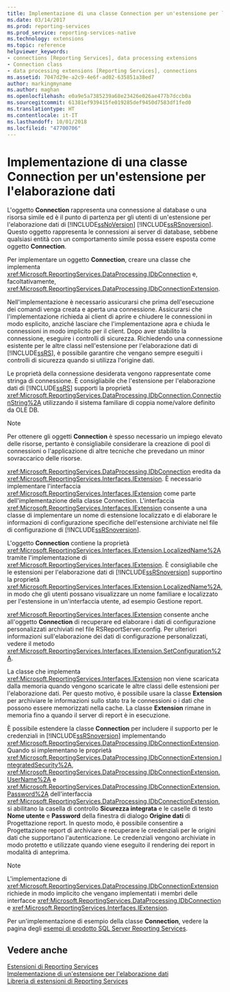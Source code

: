 ```yaml
---
title: Implementazione di una classe Connection per un'estensione per l'elaborazione dati | Microsoft Docs
ms.date: 03/14/2017
ms.prod: reporting-services
ms.prod_service: reporting-services-native
ms.technology: extensions
ms.topic: reference
helpviewer_keywords:
- connections [Reporting Services], data processing extensions
- Connection class
- data processing extensions [Reporting Services], connections
ms.assetid: 7047d29e-a2c9-4e6f-ad02-635851a38ed7
author: markingmyname
ms.author: maghan
ms.openlocfilehash: e0a9e5a7385239a68e23426e026ae477b7dccb0a
ms.sourcegitcommit: 61381ef939415fe019285def9450d7583df1fed0
ms.translationtype: HT
ms.contentlocale: it-IT
ms.lasthandoff: 10/01/2018
ms.locfileid: "47700706"
---
```

# <a name="implementing-a-connection-class-for-a-data-processing-extension"></a>Implementazione di una classe Connection per un'estensione per l'elaborazione dati
  L'oggetto **Connection** rappresenta una connessione al database o una risorsa simile ed è il punto di partenza per gli utenti di un'estensione per l'elaborazione dati di [!INCLUDE[ssNoVersion](../../../includes/ssnoversion-md.md)] [!INCLUDE[ssRSnoversion](../../../includes/ssrsnoversion-md.md)]. Questo oggetto rappresenta le connessioni ai server di database, sebbene qualsiasi entità con un comportamento simile possa essere esposta come oggetto **Connection**.  
  
 Per implementare un oggetto **Connection**, creare una classe che implementa <xref:Microsoft.ReportingServices.DataProcessing.IDbConnection> e, facoltativamente, <xref:Microsoft.ReportingServices.DataProcessing.IDbConnectionExtension>.  
  
 Nell'implementazione è necessario assicurarsi che prima dell'esecuzione dei comandi venga creata e aperta una connessione. Assicurarsi che l'implementazione richieda ai client di aprire e chiudere le connessioni in modo esplicito, anziché lasciare che l'implementazione apra e chiuda le connessioni in modo implicito per il client. Dopo aver stabilito la connessione, eseguire i controlli di sicurezza. Richiedendo una connessione esistente per le altre classi nell'estensione per l'elaborazione dati di [!INCLUDE[ssRS](../../../includes/ssrs.md)], è possibile garantire che vengano sempre eseguiti i controlli di sicurezza quando si utilizza l'origine dati.  
  
 Le proprietà della connessione desiderata vengono rappresentate come stringa di connessione. È consigliabile che l'estensione per l'elaborazione dati di [!INCLUDE[ssRS](../../../includes/ssrs.md)] supporti la proprietà <xref:Microsoft.ReportingServices.DataProcessing.IDbConnection.ConnectionString%2A> utilizzando il sistema familiare di coppia nome/valore definito da OLE DB.  
  
> [!NOTE]  
>  Per ottenere gli oggetti **Connection** è spesso necessario un impiego elevato delle risorse, pertanto è consigliabile considerare la creazione di pool di connessioni o l'applicazione di altre tecniche che prevedano un minor sovraccarico delle risorse.  
  
 <xref:Microsoft.ReportingServices.DataProcessing.IDbConnection> eredita da <xref:Microsoft.ReportingServices.Interfaces.IExtension>. È necessario implementare l'interfaccia <xref:Microsoft.ReportingServices.Interfaces.IExtension> come parte dell'implementazione della classe Connection. L'interfaccia <xref:Microsoft.ReportingServices.Interfaces.IExtension> consente a una classe di implementare un nome di estensione localizzato e di elaborare le informazioni di configurazione specifiche dell'estensione archiviate nel file di configurazione di [!INCLUDE[ssRSnoversion](../../../includes/ssrsnoversion-md.md)].  
  
 L'oggetto **Connection** contiene la proprietà <xref:Microsoft.ReportingServices.Interfaces.IExtension.LocalizedName%2A> tramite l'implementazione di <xref:Microsoft.ReportingServices.Interfaces.IExtension>. È consigliabile che le estensioni per l'elaborazione dati di [!INCLUDE[ssRSnoversion](../../../includes/ssrsnoversion-md.md)] supportino la proprietà <xref:Microsoft.ReportingServices.Interfaces.IExtension.LocalizedName%2A>, in modo che gli utenti possano visualizzare un nome familiare e localizzato per l'estensione in un'interfaccia utente, ad esempio Gestione report.  
  
 <xref:Microsoft.ReportingServices.Interfaces.IExtension> consente anche all'oggetto **Connection** di recuperare ed elaborare i dati di configurazione personalizzati archiviati nel file RSReportServer.config. Per ulteriori informazioni sull'elaborazione dei dati di configurazione personalizzati, vedere il metodo <xref:Microsoft.ReportingServices.Interfaces.IExtension.SetConfiguration%2A>.  
  
 La classe che implementa <xref:Microsoft.ReportingServices.Interfaces.IExtension> non viene scaricata dalla memoria quando vengono scaricate le altre classi delle estensioni per l'elaborazione dati. Per questo motivo, è possibile usare la classe **Extension** per archiviare le informazioni sullo stato tra le connessioni o i dati che possono essere memorizzati nella cache. La classe **Extension** rimane in memoria fino a quando il server di report è in esecuzione.  
  
 È possibile estendere la classe **Connection** per includere il supporto per le credenziali in [!INCLUDE[ssRSnoversion](../../../includes/ssrsnoversion-md.md)] implementando <xref:Microsoft.ReportingServices.DataProcessing.IDbConnectionExtension>. Quando si implementano le proprietà <xref:Microsoft.ReportingServices.DataProcessing.IDbConnectionExtension.IntegratedSecurity%2A>, <xref:Microsoft.ReportingServices.DataProcessing.IDbConnectionExtension.UserName%2A> e <xref:Microsoft.ReportingServices.DataProcessing.IDbConnectionExtension.Password%2A> dell'interfaccia <xref:Microsoft.ReportingServices.DataProcessing.IDbConnectionExtension>, si abilitano la casella di controllo **Sicurezza integrata** e le caselle di testo **Nome utente** e **Password** della finestra di dialogo **Origine dati** di Progettazione report. In questo modo, è possibile consentire a Progettazione report di archiviare e recuperare le credenziali per le origini dati che supportano l'autenticazione. Le credenziali vengono archiviate in modo protetto e utilizzate quando viene eseguito il rendering dei report in modalità di anteprima.  
  
> [!NOTE]  
>  L'implementazione di <xref:Microsoft.ReportingServices.DataProcessing.IDbConnectionExtension> richiede in modo implicito che vengano implementati i membri delle interfacce <xref:Microsoft.ReportingServices.DataProcessing.IDbConnection> e <xref:Microsoft.ReportingServices.Interfaces.IExtension>.  
>   
>  Per un'implementazione di esempio della classe **Connection**, vedere la pagina degli [esempi di prodotto SQL Server Reporting Services](http://go.microsoft.com/fwlink/?LinkId=177889).  
  
## <a name="see-also"></a>Vedere anche  
 [Estensioni di Reporting Services](../../../reporting-services/extensions/reporting-services-extensions.md)   
 [Implementazione di un'estensione per l'elaborazione dati](../../../reporting-services/extensions/data-processing/implementing-a-data-processing-extension.md)   
 [Libreria di estensioni di Reporting Services](../../../reporting-services/extensions/reporting-services-extension-library.md)  
  
  
